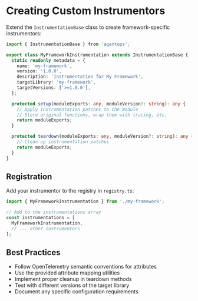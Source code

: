 # Creating Custom Instrumentors

Extend the `InstrumentationBase` class to create framework-specific instrumentors:

```typescript
import { InstrumentationBase } from 'agentops';

export class MyFrameworkInstrumentation extends InstrumentationBase {
  static readonly metadata = {
    name: 'my-framework',
    version: '1.0.0',
    description: 'Instrumentation for My Framework',
    targetLibrary: 'my-framework',
    targetVersions: ['>=1.0.0'],
  };

  protected setup(moduleExports: any, moduleVersion?: string): any {
    // Apply instrumentation patches to the module
    // Store original functions, wrap them with tracing, etc.
    return moduleExports;
  }

  protected teardown(moduleExports: any, moduleVersion?: string): any {
    // Clean up instrumentation patches
    return moduleExports;
  }
}
```

## Registration

Add your instrumentor to the registry in `registry.ts`:

```typescript
import { MyFrameworkInstrumentation } from './my-framework';

// Add to the instrumentations array
const instrumentations = [
  MyFrameworkInstrumentation,
  // ... other instrumentors
];
```

## Best Practices

- Follow OpenTelemetry semantic conventions for attributes
- Use the provided attribute mapping utilities
- Implement proper cleanup in teardown methods
- Test with different versions of the target library
- Document any specific configuration requirements